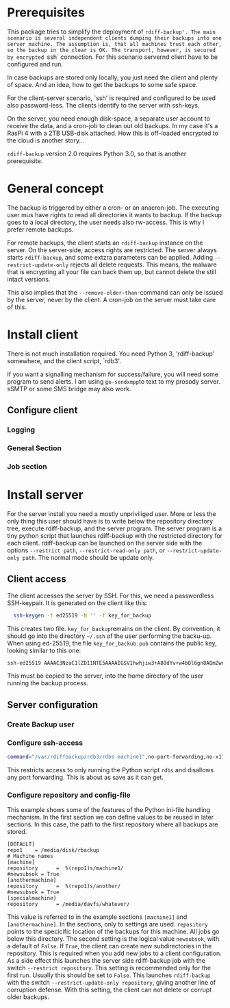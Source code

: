 # Prerequisites

This package tries to simplify the deployment of `rdiff-backup'. The
main scenario is several independent clients dumping their backups
into one server machine. The assumption is, that all machines trust
each other, so the backup in the clear is OK. The transport, however,
is secured by encrypted `ssh` connection. For this scenario servernd
client have to be configured and run.

In case backups are stored only locally, you just need the client and
plenty of space. And an idea, how to get the backups to some safe
space.

For the client-server scenario, `ssh' is required and configured to be
used also password-less. The clients identify to the server with ssh-keys.

On the server, you need enough disk-space, a separate user account to
receive the data, and a cron-job to clean out old backups. In my case
it's a RasPi 4 with a 2TB USB-disk attached. How this is off-loaded
encrypted to the cloud is another story...

`rdiff-backup` version 2.0 requires Python 3.0, so that is another
prerequisite.

# General concept

The backup is triggered by either a cron- or an anacron-job. The executing user mus have rights to read all directories it wants to backup. If the backup goes to a local directory, the user needs also rw-access. This is why I prefer remote backups. 

For remote backups, the client starts an `rdiff-backup` instance on
the server. On the server-side, access rights are restricted. The
server always starts `rdiff-backup`, and some extzra parameters can be
applied. Adding `--restrict-update-only` rejects all delete
requests. This means, the malware that is encrypting all your file can
back them up, but cannot delete the still intact versions.

This also implies that the `--remove-older-than`-command can only be
issued by the server, never by the client. A cron-job on the server
must take care of this.

# Install client

There is not much installation required. You need Python 3,
'rdiff-backup' somewhere, and the client script, `rdb3'.

If you want a signalling mechanism for success/failure, you will need
some program to send alerts. I am using `go-sendxmpp`to text to my
prosody server. sSMTP or some SMS bridge may also work.


## Configure client
### Logging

### General Section


### Job section


# Install server

For the server install you need a mostly unpriviliged user. More or
less the only thing this user should have is to write below the
repository directory tree, execute rdiff-backup, and the server
program. The server program is a tiny python script that launches
rdiff-backup with the restricted directory for each
client. rdiff-backup can be launched on the server side with the
options `--restrict path`, `--restrict-read-only path`, or
`--restrict-update-only path`. The normal mode should be update only. 

## Client access

The client accesses the server by SSH. For this, we need a passwordless SSH-keypair. It is generated on the client like this:

```bash
  ssh-keygen -t ed25519 -N '' -f key_for_backup
```

This creates two file. `key_for_backup`remains on the client. By
convention, it should go into the directory `~/.ssh` of the user
performing the backu-up. When using ed-25519, the file
`key_for_backub.pub` contains the public key, looking similar to this one:

```bash
ssh-ed25519 AAAAC3NzaC1lZDI1NTE5AAAAIGSV1hwhjiw3+A80dYv+w4bQl6gn8AQm2wneFCfcd37N user@machine
```

This must be copied to the server, into the home directory of the user running the backup process.




## Server configuration


### Create Backup user

### Configure ssh-access

```bash
command="/var/rdiffbackup/rdb3/rdbs machine1",no-port-forwarding,no-x11-forwarding,no-agent-forwarding ssh-ed25519 AAAAC...7N user@machine
```

This restricts access to only running the Python script `rdbs` and
disallows any port forwarding. This is about as save as it can get.

### Configure repository and config-file

This example shows some of the features of the Python ini-file
handling mechanism.  In the first section we can define values to be
reused in later sections. In this case, the path to the first
repository where all backups are stored.


```
[DEFAULT]
repo1    = /media/disk/rbackup
# Machine names
[machine]
repository      =  %(repo1)s/machine1/
#newsubsok = True
[anothermachine]
repository      =  %(repo1)s/another/
#newsubsok = True
[specialmachine]
repository      = /media/davfs/whatever/
```

This value is referred to in the example sections `[machine1]` and
`[anothermachine]`. In the sections, only to settings are
used. `repository` points to the specicific location of the backups
for this machine. All jobs go below this directory.  The second
setting is the logical value `newsubsok`, with a default of
`False`. If `True`, the client can create new subdirectories in the
repository. This is required when you add new jobs to a client
configuration. As a side effect this launches the server side
rdiff-backup job with the switch `--restrict repository`. This setting
is recommended only for the first run. Usually this should be set to
`False`. This launches `rdiff-backup` with the switch
`--restrict-update-only repository`, giving another line of corruption
defense. With this setting, the client can not delete or corrupt older
backups.

